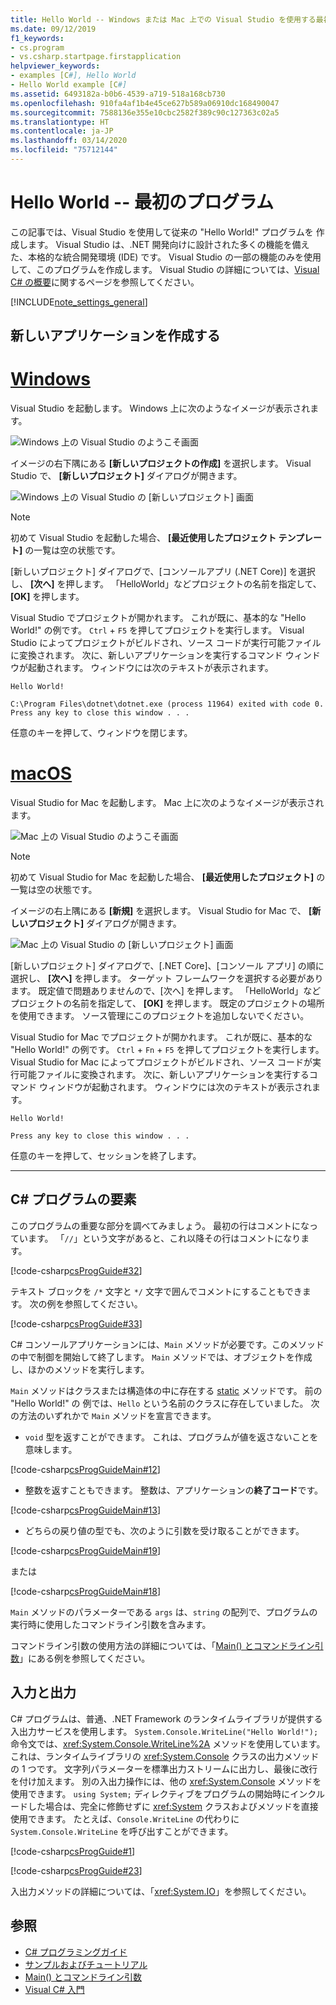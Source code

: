 ```yaml
---
title: Hello World -- Windows または Mac 上での Visual Studio を使用する最初のプログラム -C# プログラミング ガイド
ms.date: 09/12/2019
f1_keywords:
- cs.program
- vs.csharp.startpage.firstapplication
helpviewer_keywords:
- examples [C#], Hello World
- Hello World example [C#]
ms.assetid: 6493182a-b0b6-4539-a719-518a168cb730
ms.openlocfilehash: 910fa4af1b4e45ce627b589a06910dc168490047
ms.sourcegitcommit: 7588136e355e10cbc2582f389c90c127363c02a5
ms.translationtype: HT
ms.contentlocale: ja-JP
ms.lasthandoff: 03/14/2020
ms.locfileid: "75712144"
---
```

# <a name="hello-world----your-first-program"></a>Hello World -- 最初のプログラム

この記事では、Visual Studio を使用して従来の "Hello World!" プログラムを 作成します。 Visual Studio は、.NET 開発向けに設計された多くの機能を備えた、本格的な統合開発環境 (IDE) です。 Visual Studio の一部の機能のみを使用して、このプログラムを作成します。 Visual Studio の詳細については、[Visual C# の概要](/visualstudio/ide/quickstart-csharp-console)に関するページを参照してください。

[!INCLUDE[note_settings_general](~/includes/note-settings-general-md.md)]

## <a name="create-a-new-application"></a>新しいアプリケーションを作成する

<!-- markdownlint-disable MD025 -->

# <a name="windows"></a>[Windows](#tab/windows)

Visual Studio を起動します。 Windows 上に次のようなイメージが表示されます。

![Windows 上の Visual Studio のようこそ画面](./media/hello-world-your-first-program/visual-studio-windows-start-screen.png)

イメージの右下隅にある **[新しいプロジェクトの作成]** を選択します。 Visual Studio で、 **[新しいプロジェクト]** ダイアログが開きます。

![Windows 上の Visual Studio の [新しいプロジェクト] 画面](./media/hello-world-your-first-program/visual-studio-windows-new-project.png)

> [!NOTE]
> 初めて Visual Studio を起動した場合、 **[最近使用したプロジェクト テンプレート]** の一覧は空の状態です。

[新しいプロジェクト] ダイアログで、[コンソールアプリ (.NET Core)] を選択し、 **[次へ]** を押します。 「HelloWorld」などプロジェクトの名前を指定して、 **[OK]** を押します。

Visual Studio でプロジェクトが開かれます。 これが既に、基本的な "Hello World!" の例です。 `Ctrl` + `F5` を押してプロジェクトを実行します。 Visual Studio によってプロジェクトがビルドされ、ソース コードが実行可能ファイルに変換されます。 次に、新しいアプリケーションを実行するコマンド ウィンドウが起動されます。 ウィンドウには次のテキストが表示されます。

```console
Hello World!

C:\Program Files\dotnet\dotnet.exe (process 11964) exited with code 0.
Press any key to close this window . . .
```

任意のキーを押して、ウィンドウを閉じます。

# <a name="macos"></a>[macOS](#tab/macos)

Visual Studio for Mac を起動します。 Mac 上に次のようなイメージが表示されます。

![Mac 上の Visual Studio のようこそ画面](./media/hello-world-your-first-program/visual-studio-mac-start-screen.png)

> [!NOTE]
> 初めて Visual Studio for Mac を起動した場合、 **[最近使用したプロジェクト]** の一覧は空の状態です。

イメージの右上隅にある **[新規]** を選択します。 Visual Studio for Mac で、 **[新しいプロジェクト]** ダイアログが開きます。

![Mac 上の Visual Studio の [新しいプロジェクト] 画面](./media/hello-world-your-first-program/visual-studio-mac-new-project.png)

[新しいプロジェクト] ダイアログで、[.NET Core]、[コンソール アプリ] の順に選択し、 **[次へ]** を押します。 ターゲット フレームワークを選択する必要があります。 既定値で問題ありませんので、[次へ] を押します。 「HelloWorld」などプロジェクトの名前を指定して、 **[OK]** を押します。 既定のプロジェクトの場所を使用できます。 ソース管理にこのプロジェクトを追加しないでください。

Visual Studio for Mac でプロジェクトが開かれます。 これが既に、基本的な "Hello World!" の例です。 `Ctrl` + `Fn` + `F5` を押してプロジェクトを実行します。 Visual Studio for Mac によってプロジェクトがビルドされ、ソース コードが実行可能ファイルに変換されます。 次に、新しいアプリケーションを実行するコマンド ウィンドウが起動されます。 ウィンドウには次のテキストが表示されます。

```console
Hello World!

Press any key to close this window . . .
```

任意のキーを押して、セッションを終了します。

---

## <a name="elements-of-a-c-program"></a>C# プログラムの要素

このプログラムの重要な部分を調べてみましょう。 最初の行はコメントになっています。 「`//`」という文字があると、これ以降その行はコメントになります。

[!code-csharp[csProgGuide#32](~/samples/snippets/csharp/VS_Snippets_VBCSharp/csProgGuide/CS/progGuide.cs#32)]

テキスト ブロックを `/*` 文字と `*/` 文字で囲んでコメントにすることもできます。 次の例を参照してください。

[!code-csharp[csProgGuide#33](~/samples/snippets/csharp/VS_Snippets_VBCSharp/csProgGuide/CS/progGuide.cs#33)]

C# コンソールアプリケーションには、`Main` メソッドが必要です。このメソッドの中で制御を開始して終了します。 `Main` メソッドでは、オブジェクトを作成し、ほかのメソッドを実行します。

`Main` メソッドはクラスまたは構造体の中に存在する [static](../../language-reference/keywords/static.md) メソッドです。 前の "Hello World!" の 例では、`Hello` という名前のクラスに存在していました。 次の方法のいずれかで `Main` メソッドを宣言できます。

- `void` 型を返すことができます。 これは、プログラムが値を返さないことを意味します。

[!code-csharp[csProgGuideMain#12](~/samples/snippets/csharp/VS_Snippets_VBCSharp/csProgGuideMain/CS/Class3.cs#12)]

- 整数を返すこともできます。 整数は、アプリケーションの**終了コード**です。

[!code-csharp[csProgGuideMain#13](~/samples/snippets/csharp/VS_Snippets_VBCSharp/csProgGuideMain/CS/Class3.cs#13)]

- どちらの戻り値の型でも、次のように引数を受け取ることができます。

[!code-csharp[csProgGuideMain#19](~/samples/snippets/csharp/VS_Snippets_VBCSharp/csProgGuideMain/CS/Class3.cs#19)]

または

[!code-csharp[csProgGuideMain#18](~/samples/snippets/csharp/VS_Snippets_VBCSharp/csProgGuideMain/CS/Class3.cs#18)]

`Main` メソッドのパラメーターである `args` は、`string` の配列で、プログラムの実行時に使用したコマンドライン引数を含みます。

コマンドライン引数の使用方法の詳細については、「[Main() とコマンドライン引数](../main-and-command-args/index.md)」にある例を参照してください。

## <a name="input-and-output"></a>入力と出力

C# プログラムは、普通、.NET Framework のランタイムライブラリが提供する入出力サービスを使用します。 `System.Console.WriteLine("Hello World!");` 命令文では、<xref:System.Console.WriteLine%2A> メソッドを使用しています。 これは、ランタイムライブラリの <xref:System.Console> クラスの出力メソッドの 1 つです。 文字列パラメーターを標準出力ストリームに出力し、最後に改行を付け加えます。 別の入出力操作には、他の <xref:System.Console> メソッドを使用できます。 `using System;` ディレクティブをプログラムの開始時にインクルードした場合は、完全に修飾せずに <xref:System> クラスおよびメソッドを直接使用できます。 たとえば、`Console.WriteLine` の代わりに `System.Console.WriteLine` を呼び出すことができます。

[!code-csharp[csProgGuide#1](~/samples/snippets/csharp/VS_Snippets_VBCSharp/csProgGuide/CS/using.cs#1)]

[!code-csharp[csProgGuide#23](~/samples/snippets/csharp/VS_Snippets_VBCSharp/csProgGuide/CS/progGuide.cs#23)]

入出力メソッドの詳細については、「<xref:System.IO>」を参照してください。

## <a name="see-also"></a>参照

- [C# プログラミングガイド](../index.md)
- [サンプルおよびチュートリアル](../../../samples-and-tutorials/index.md)
- [Main() とコマンドライン引数](../main-and-command-args/index.md)
- [Visual C# 入門](/visualstudio/ide/quickstart-csharp-console)
